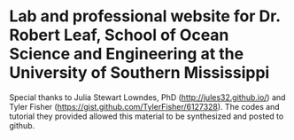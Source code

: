 # Lab and professional website for Dr. Robert Leaf, School of Ocean Science and Engineering at the University of Southern Mississippi

Special thanks to Julia Stewart Lowndes, PhD (http://jules32.github.io/) and Tyler Fisher (https://gist.github.com/TylerFisher/6127328). The codes and tutorial they provided allowed this material to be synthesized and posted to github.
